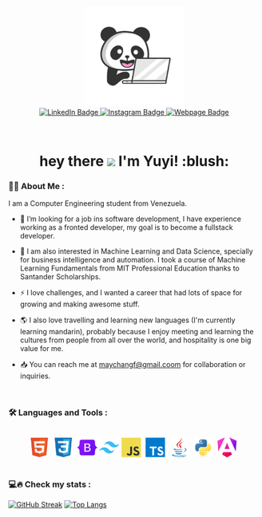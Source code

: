 <div id="header" align="center">
  <img src="img/logo.png" width="200"/>
  <div id="badges">
  <a href="https://www.linkedin.com/in/maycf/">
    <img src="https://img.shields.io/badge/LinkedIn-blue?style=for-the-badge&logo=linkedin&logoColor=white" alt="LinkedIn Badge"/>
  </a>
  <a href="https://www.instagram.com/alexandrayuyi/">
    <img src="https://img.shields.io/badge/Instagram-dd2a7b?style=for-the-badge&logo=instagram&logoColor=white" alt="Instagram Badge"/>
  </a>
    <a href="https://yuyibits.onrender.com/">
    <img src="https://img.shields.io/badge/My Webpage-white?style=for-the-badge&logo=web&logoColor=black" alt="Webpage Badge"/>
  </a>
</div>
  <br>
  <img src="https://komarev.com/ghpvc/?username=alexandrayuyi&style=flat-square&color=blue" alt=""/>
<h1>
  hey there
  <img src="https://media.giphy.com/media/hvRJCLFzcasrR4ia7z/giphy.gif" width="30px"/>
  I'm Yuyi! :blush:
</h1>
</div>

### :woman_technologist: About Me :
I am a Computer Engineering student from Venezuela.

- :telescope: I’m looking for a job ins software development, I have experience working as a fronted developer, my goal is to become a fullstack developer.

- :seedling: I am also interested in Machine Learning and Data Science, specially for business intelligence and automation. I took a course of Machine Learning Fundamentals from MIT Professional Education thanks to Santander Scholarships.

- :zap: I love challenges, and I wanted a career that had lots of space for growing and making awesome stuff.

- :earth_americas: I also love travelling and learning new languages (I'm currently learning mandarin), probably because I enjoy meeting and learning the cultures from people from all over the world, and hospitality is one big value for me.

- :inbox_tray: You can reach me at maychangf@gmail.coom for collaboration or inquiries.
<br>

### :hammer_and_wrench: Languages and Tools :

<br>

<div align="center">
  <img src="https://github.com/devicons/devicon/blob/master/icons/html5/html5-original.svg" title="HTML5" alt="HTML" width="40" height="40"/>&nbsp;
  <img src="https://github.com/devicons/devicon/blob/master/icons/css3/css3-original.svg"  title="CSS3" alt="CSS" width="40" height="40"/>&nbsp;
  <img src="https://github.com/devicons/devicon/blob/master/icons/bootstrap/bootstrap-original.svg" title="Bootstrap" **alt="Bootstrap" width="40" height="40"/>
  <img src="https://github.com/devicons/devicon/blob/master/icons/tailwindcss/tailwindcss-original.svg" title="Tailwind" **alt="Tailwind" width="40" height="40"/>
  <img src="https://github.com/devicons/devicon/blob/master/icons/javascript/javascript-original.svg" title="JavaScript" alt="JavaScript" width="40" height="40"/>&nbsp;
  <img src="https://github.com/devicons/devicon/blob/master/icons/typescript/typescript-plain.svg" title="TypeScript" alt="TypeScript" width="40" height="40"/>&nbsp;
  <img src="https://github.com/devicons/devicon/blob/master/icons/java/java-original.svg" title="Java" alt="Java" width="40" height="40"/>&nbsp;
  <img src="https://github.com/devicons/devicon/blob/master/icons/python/python-original.svg" title="Python" alt="Python" width="40" height="40"/>&nbsp;
  <img src="https://github.com/devicons/devicon/blob/master/icons/angular/angular-original.svg" title="Angular" alt="Angular" width="40" height="40"/>&nbsp;
  
</div>

<br>

### :computer::fire: Check my stats :
[![GitHub Streak](http://github-readme-streak-stats.herokuapp.com?user=alexandrayuyi&theme=light&background=FFFF)](https://git.io/streak-stats)
[![Top Langs](https://github-readme-stats.vercel.app/api/top-langs/?username=alexandrayuyi)](https://github.com/anuraghazra/github-readme-stats)
